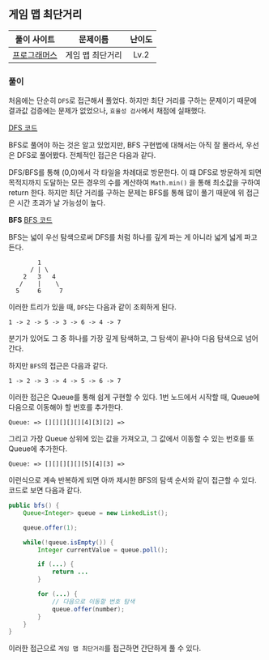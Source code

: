 ## 게임 맵 최단거리

|풀이 사이트|문제이름|난이도|
|:---:|:---:|:---:|
| [프로그래머스](https://school.programmers.co.kr/learn/courses/30/lessons/1844)|게임 맵 최단거리|Lv.2|


### 풀이
처음에는 단순히 `DFS`로 접근해서 풀었다. 하지만 최단 거리를 구하는 문제이기 때문에 결과값 검증에는 문제가 없었으나, `효율성 검사`에서 채점에 실패했다. 

[DFS 코드](./Solution_DFS.java)

BFS로 풀어야 하는 것은 알고 있었지만, BFS 구현법에 대해서는 아직 잘 몰라서, 우선은 DFS로 풀어봤다. 전체적인 접근은 다음과 같다.

DFS/BFS를 통해 (0,0)에서 각 타일을 차례대로 방문한다. 이 떄 DFS로 방문하게 되면 목적지까지 도달하는 모든 경우의 수를 계산하여 `Math.min()` 을 통해 최소값을 구하여 return 한다. 하지만 최단 거리를 구하는 문제는 BFS를 통해 많이 풀기 때문에 위 접근은 시간 초과가 날 가능성이 높다. 

**BFS**
[BFS 코드](./Solution_BFS.java)

BFS는 넓이 우선 탐색으로써 DFS를 처럼 하나를 깊게 파는 게 아니라 넓게 넓게 파고든다. 

```
        1
      / | \
    2   3   4
   /    |    \ 
  5     6     7
```

이러한 트리가 있을 때, `DFS`는 다음과 같이 조회하게 된다.
```
1 -> 2 -> 5 -> 3 -> 6 -> 4 -> 7
```

분기가 있어도 그 중 하나를 가장 깊게 탐색하고, 그 탐색이 끝나야 다음 탐색으로 넘어간다.

하지만 `BFS`의 접근은 다음과 같다.

```
1 -> 2 -> 3 -> 4 -> 5 -> 6 -> 7
```

이러한 접근은 Queue를 통해 쉽게 구현할 수 있다. 1번 노드에서 시작할 때, Queue에 다음으로 이동해야 할 번호를 추가한다.
```
Queue: => [][][][][][4][3][2] =>
```

그리고 가장 Queue 상위에 있는 값을 가져오고, 그 값에서 이동할 수 있는 번호를 또 Queue에 추가한다.

```
Queue: => [][][][][][5][4][3] =>
```

이런식으로 계속 반복하게 되면 아까 제시한 BFS의 탐색 순서와 같이 접근할 수 있다. 코드로 보면 다음과 같다.

```java
public bfs() {
    Queue<Integer> queue = new LinkedList();

    queue.offer(1);

    while(!queue.isEmpty()) {
        Integer currentValue = queue.poll();

        if (...) {
            return ...
        }

        for (...) {
            // 다음으로 이동할 번호 탐색
            queue.offer(number);
        }
    }
}
```

이러한 접근으로 `게임 맵 최단거리`를 접근하면 간단하게 풀 수 있다.